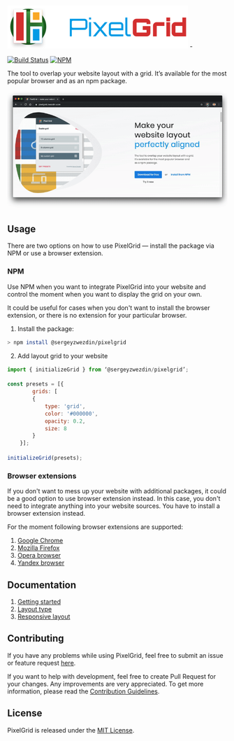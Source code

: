 <img src="media/logo.svg" title="PixelGrid" alt="PixelGrid" />
-

[![Build Status](https://travis-ci.org/pixel-grid/pixelgrid.svg?branch=master)](https://travis-ci.org/pixel-grid/pixelgrid)
[![NPM](https://img.shields.io/npm/dy/@sergeyzwezdin/pixelgrid?label=NPM%20downloads&logo=npm)](https://www.npmjs.com/package/@sergeyzwezdin/pixelgrid)

The tool to overlap your website layout with a grid. It’s available for the most popular browser and as an npm package.

<img src="media/demo.gif" />

## Usage

There are two options on how to use PixelGrid — install the package via NPM or use a browser extension.

### NPM

Use NPM when you want to integrate PixelGrid into your website and control the moment when you want to display the grid on your own.

It could be useful for cases when you don't want to install the browser extension, or there is no extension for your particular browser.

1. Install the package:

```bash
> npm install @sergeyzwezdin/pixelgrid
```

2. Add layout grid to your website

```javascript
import { initializeGrid } from ‘@sergeyzwezdin/pixelgrid’;

const presets = [{
        grids: [
        {
            type: 'grid',
            color: '#000000',
            opacity: 0.2,
            size: 8
        }
    }];

initializeGrid(presets);
```

### Browser extensions

If you don't want to mess up your website with additional packages, it could be a good option to use browser extension instead. In this case, you don't need to integrate anything into your website sources. You have to install a browser extension instead.

For the moment following browser extensions are supported:
1. [Google Chrome](https://chrome.google.com/webstore/detail/pixelgrid/chfoojhjeehllcanheedojdmdophcdig)
2. [Mozilla Firefox](https://addons.mozilla.org/en-US/firefox/addon/pixelgrid/)
3. [Opera browser](https://addons.opera.com/ru/extensions/details/pixelgrid/)
4. [Yandex browser](https://addons.opera.com/ru/extensions/details/pixelgrid/)

## Documentation

1. [Getting started](https://github.com/pixel-grid/pixelgrid/wiki/Getting-started)
2. [Layout type](https://github.com/pixel-grid/pixelgrid/wiki/Layout-type)
3. [Responsive layout](https://github.com/pixel-grid/pixelgrid/wiki/Responsive-layout)

## Contributing

If you have any problems while using PixelGrid, feel free to submit an issue or feature request [here](https://github.com/pixel-grid/pixelgrid/issues).

If you want to help with development, feel free to create Pull Request for your changes. Any improvements are very appreciated. To get more information, please read the [Contribution Guidelines](https://github.com/pixel-grid/pixelgrid/wiki/Contirbution-guidelines).

## License

PixelGrid is released under the [MIT License](https://raw.githubusercontent.com/pixel-grid/pixelgrid/master/LICENSE).
